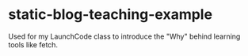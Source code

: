 # static-blog-teaching-example
Used for my LaunchCode class to introduce the "Why" behind learning tools like fetch.
